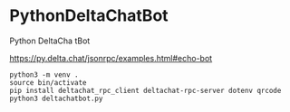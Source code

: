 # PythonDeltaChatBot
Python DeltaCha tBot

https://py.delta.chat/jsonrpc/examples.html#echo-bot

```shell
python3 -m venv .
source bin/activate
pip install deltachat_rpc_client deltachat-rpc-server dotenv qrcode
python3 deltachatbot.py
```
